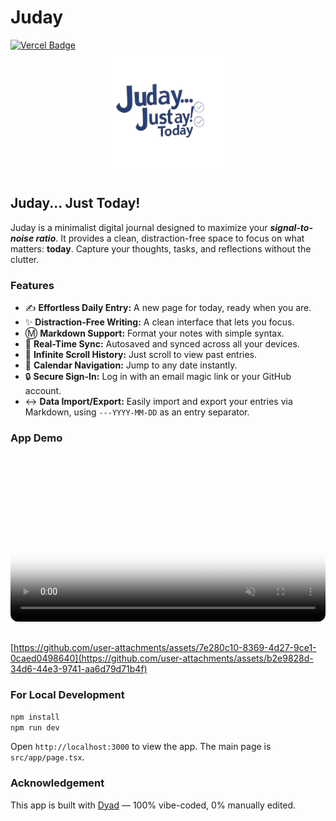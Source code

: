 # Juday

<a href="https://juday.vercel.app/" target="_blank" rel="noopener noreferrer">
  <img src="https://deploy-badge.vercel.app/vercel/juday" alt="Vercel Badge"/>
</a>

<div align="center">
  <img src="public/Juday-logo.png" alt="Juday Logo" width="200"/>
</div>

## Juday... Just Today!

Juday is a minimalist digital journal designed to maximize your ***signal-to-noise ratio***. It provides a clean, distraction-free space to focus on what matters: **today**. Capture your thoughts, tasks, and reflections without the clutter.

### Features

*   ✍️ **Effortless Daily Entry:** A new page for today, ready when you are.
*   ✨ **Distraction-Free Writing:** A clean interface that lets you focus.
*   Ⓜ️ **Markdown Support:** Format your notes with simple syntax.
*   🔄 **Real-Time Sync:** Autosaved and synced across all your devices.
*   📜 **Infinite Scroll History:** Just scroll to view past entries.
*   📅 **Calendar Navigation:** Jump to any date instantly.
*   🔒 **Secure Sign-In:** Log in with an email magic link or your GitHub account.
*   ↔️ **Data Import/Export:** Easily import and export your entries via Markdown, using `---YYYY-MM-DD` as an entry separator.

### App Demo

<div align="center">
  <video controls muted autoplay loop playsinline poster="public/Juday-logo-simple.png" style="width:100%; max-width:800px; border-radius: 12px; margin: 1rem 0;">
    <source src="public/juday-demo.mp4" type="video/mp4">
    Your browser does not support the video tag.
  </video>
</div>

[https://github.com/user-attachments/assets/7e280c10-8369-4d27-9ce1-0caed0498640](https://github.com/user-attachments/assets/b2e9828d-34d6-44e3-9741-aa6d79d71b4f)

### For Local Development

```bash
npm install
npm run dev
```

Open `http://localhost:3000` to view the app. The main page is `src/app/page.tsx`.

### Acknowledgement

This app is built with [Dyad](https://github.com/dyad-sh/dyad) — 100% vibe-coded, 0% manually edited.
